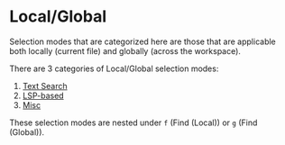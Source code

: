 # Local/Global

Selection modes that are categorized here are those that are applicable both locally (current file) and globally (across the workspace).

There are 3 categories of Local/Global selection modes:

1. [Text Search](./text-search.md)
1. [LSP-based](./lsp-based.md)
1. [Misc](./misc.md)

These selection modes are nested under `f` (Find (Local)) or `g` (Find (Global)).
